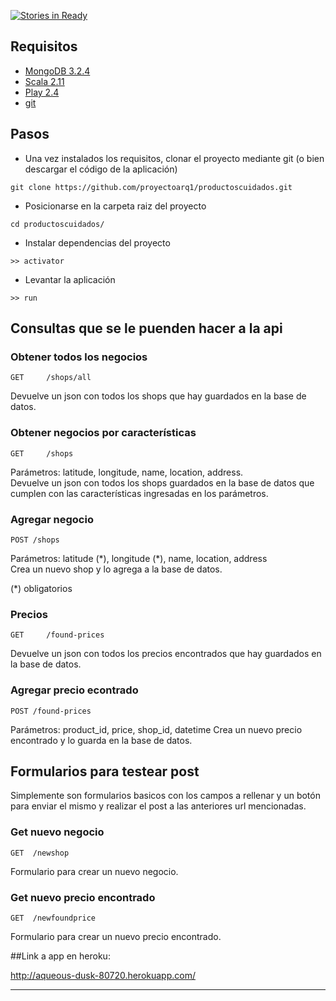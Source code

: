 [![Stories in Ready](https://badge.waffle.io/proyectoarq1/productoscuidados.svg?label=ready&title=Ready)](http://waffle.io/proyectoarq1/productoscuidados)

## Requisitos

+ [MongoDB 3.2.4]
+ [Scala 2.11]
+ [Play 2.4] 
+ [git]

## Pasos

+ Una vez instalados los requisitos, clonar el proyecto mediante git (o bien descargar el código de la aplicación)  


```
git clone https://github.com/proyectoarq1/productoscuidados.git
```

+ Posicionarse en la carpeta raiz del proyecto

```
cd productoscuidados/
```

+ Instalar dependencias del proyecto

```
>> activator
```

+ Levantar la aplicación

```
>> run
```

## Consultas que se le puenden hacer a la api

### Obtener todos los negocios

```GET     /shops/all```                

Devuelve un json con todos los shops que hay guardados en la base de datos.

### Obtener negocios por características

```GET     /shops```                

Parámetros: latitude, longitude, name, location, address.  
Devuelve un json con todos los shops guardados en la base de datos que cumplen con las características ingresadas en los parámetros.  

### Agregar negocio

```POST	/shops```

Parámetros: latitude (\*), longitude (\*), name, location, address   
Crea un nuevo shop y lo agrega a la base de datos.  

(*) obligatorios

### Precios

```GET     /found-prices```

Devuelve un json con todos los precios encontrados que hay guardados en la base de datos.

### Agregar precio econtrado

```POST	/found-prices```

Parámetros: product_id, price, shop_id, datetime
Crea un nuevo precio encontrado y lo guarda en la base de datos.

## Formularios para testear post 
Simplemente son formularios basicos con los campos a rellenar y un botón para enviar el mismo y realizar el post a las anteriores url mencionadas.

### Get nuevo negocio
```GET 	/newshop```  

Formulario para crear un nuevo negocio.


### Get nuevo precio encontrado
```GET 	/newfoundprice```  

Formulario para crear un nuevo precio encontrado.

##Link a app en heroku:

http://aqueous-dusk-80720.herokuapp.com/

-------------------------------


[MongoDB 3.2.4]: (https://docs.mongodb.org/manual/tutorial/install-mongodb-on-ubuntu/)
[Scala 2.11]:(http://www.scala-lang.org/download/)
[Play 2.4]:(https://www.playframework.com/documentation/2.4.x/Installing) 
[git]:(https://git-scm.com/book/en/v2/Getting-Started-Installing-Git)
